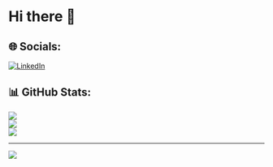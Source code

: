 # Hi there 👋


## 🌐 Socials:
[![LinkedIn](https://img.shields.io/badge/LinkedIn-%230077B5.svg?logo=linkedin&logoColor=white)](https://linkedin.com/in/tkodev) 

## 📊 GitHub Stats:
![](https://github-readme-stats.vercel.app/api?username=tkodev&theme=dark&hide_border=false&include_all_commits=true&count_private=true)<br/>
![](https://github-readme-streak-stats.herokuapp.com/?user=tkodev&theme=dark&hide_border=false)<br/>
![](https://github-readme-stats.vercel.app/api/top-langs/?username=tkodev&theme=dark&hide_border=false&include_all_commits=true&count_private=true&layout=compact)

---
[![](https://visitcount.itsvg.in/api?id=tkodev&icon=1&color=0)](https://visitcount.itsvg.in)
